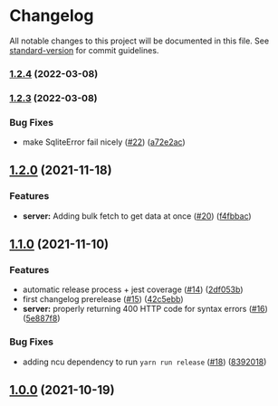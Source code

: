 # Changelog

All notable changes to this project will be documented in this file. See [standard-version](https://github.com/conventional-changelog/standard-version) for commit guidelines.

### [1.2.4](https://github.com/factorialco/tentaclesql/compare/v1.2.3...v1.2.4) (2022-03-08)

### [1.2.3](https://github.com/factorialco/tentaclesql/compare/v1.2.1...v1.2.3) (2022-03-08)


### Bug Fixes

* make SqliteError fail nicely ([#22](https://github.com/factorialco/tentaclesql/issues/22)) ([a72e2ac](https://github.com/factorialco/tentaclesql/commit/a72e2acc2b55ec34549ee5689105f99466208be4))

## [1.2.0](https://github.com/factorialco/tentaclesql/compare/v1.1.0...v1.2.0) (2021-11-18)


### Features

* **server:** Adding bulk fetch to get data at once ([#20](https://github.com/factorialco/tentaclesql/issues/20)) ([f4fbbac](https://github.com/factorialco/tentaclesql/commit/f4fbbacb1fe40b321b6562674ecbf9a125557211))

## [1.1.0](https://github.com/factorialco/tentaclesql/compare/v1.0.0-beta.1...v1.1.0) (2021-11-10)


### Features

* automatic release process + jest coverage ([#14](https://github.com/factorialco/tentaclesql/issues/14)) ([2df053b](https://github.com/factorialco/tentaclesql/commit/2df053bb213b8a27188b4a040552f262ca1cde19))
* first changelog prerelease ([#15](https://github.com/factorialco/tentaclesql/issues/15)) ([42c5ebb](https://github.com/factorialco/tentaclesql/commit/42c5ebb8aae56e18b454faba6b0ab97e288e20c1))
* **server:** properly returning 400 HTTP code for syntax errors ([#16](https://github.com/factorialco/tentaclesql/issues/16)) ([5e887f8](https://github.com/factorialco/tentaclesql/commit/5e887f82d403e69e8ed6f8e3a6893a5bc5097a89))


### Bug Fixes

* adding ncu dependency to run `yarn run release` ([#18](https://github.com/factorialco/tentaclesql/issues/18)) ([8392018](https://github.com/factorialco/tentaclesql/commit/839201830b5cb6dd0e0453718482524a261d36c5))

## [1.0.0](https://github.com/factorialco/tentaclesql/compare/v1.0.0-beta.1...v1.0.0) (2021-10-19)
